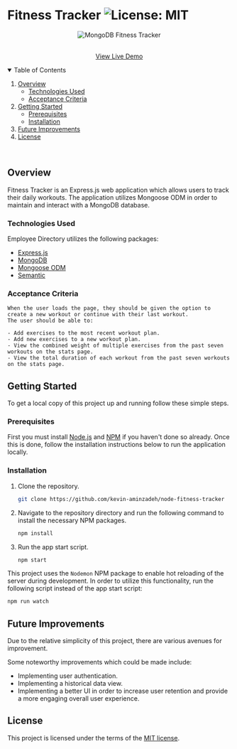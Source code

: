 # Fitness Tracker ![License: MIT](https://img.shields.io/badge/License-MIT-yellow.svg)

<p align="center">
  <img src="./public/assets/img/demo.gif" alt="MongoDB Fitness Tracker">
</p>
<p align="center">

  <p align="center">
    <br />
    <a href="https://fitness-tracker-4.herokuapp.com/">View Live Demo</a>
  </p>
</p>

<!-- TABLE OF CONTENTS -->
<details open="open">
  <summary>Table of Contents</summary>
  <ol>
    <li>
      <a href="#overview">Overview</a>
      <ul>
        <li><a href="#technologies-used">Technologies Used</a></li>
        <li><a href="#acceptance-criteria">Acceptance Criteria</a></li>
      </ul>
    </li>
    <li>
      <a href="#getting-started">Getting Started</a>
      <ul>
        <li><a href="#prerequisites">Prerequisites</a></li>
        <li><a href="#installation">Installation</a></li>
      </ul>
    </li>
    <li><a href="#future-improvements">Future Improvements</a></li>
    <li><a href="#license">License</a></li>
  </ol>
</details>
<br>

## Overview

Fitness Tracker is an Express.js web application which allows users to track their daily workouts. The application utilizes Mongoose ODM in order to maintain and interact with a MongoDB database.

### Technologies Used

Employee Directory utilizes the following packages:

- [Express.js](https://expressjs.com/)
- [MongoDB](https://www.mongodb.com/)
- [Mongoose ODM](https://mongoosejs.com/)
- [Semantic](https://semantic-ui.com/)

### Acceptance Criteria

```
When the user loads the page, they should be given the option to create a new workout or continue with their last workout.
The user should be able to:

- Add exercises to the most recent workout plan.
- Add new exercises to a new workout plan.
- View the combined weight of multiple exercises from the past seven workouts on the stats page.
- View the total duration of each workout from the past seven workouts on the stats page.

```

## Getting Started

To get a local copy of this project up and running follow these simple steps.

### Prerequisites

First you must install [Node.js](https://nodejs.org/en/) and [NPM](https://www.npmjs.com/get-npm) if you haven't done so already. Once this is done, follow the installation instructions below to run the application locally.

### Installation

1. Clone the repository.
   ```sh
   git clone https://github.com/kevin-aminzadeh/node-fitness-tracker
   ```
2. Navigate to the repository directory and run the following command to install the necessary NPM packages.
   ```sh
   npm install
   ```
3. Run the app start script.
   ```sh
   npm start
   ```

This project uses the `Nodemon` NPM package to enable hot reloading of the server during development. In order to utilize this functionality, run the following script instead of the app start script:

```sh
npm run watch
```

## Future Improvements

Due to the relative simplicity of this project, there are various avenues for improvement.

Some noteworthy improvements which could be made include:

- Implementing user authentication.
- Implementing a historical data view.
- Implementing a better UI in order to increase user retention and provide a more engaging overall user experience.

## License

This project is licensed under the terms of the [MIT license](https://opensource.org/licenses/MIT).
